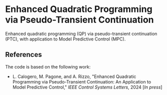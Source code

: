 # Enhanced Quadratic Programming via Pseudo-Transient Continuation

Enhanced quadratic programming (QP) via pseudo-transient continuation (PTC), with application to Model Predictive Control (MPC).

## References ##

The code is based on the following work:

* L. Calogero, M. Pagone, and A. Rizzo, "Enhanced Quadratic Programming via Pseudo-Transient Continuation: An Application to Model Predictive Control," _IEEE Control Systems Letters_, 2024 [_In press_]
